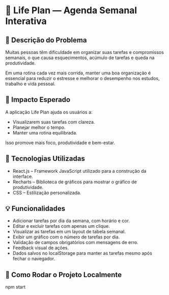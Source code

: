 <!DOCTYPE html>
<html lang="pt-BR">
<head>
  <meta charset="UTF-8" />
  <title>Life Plan — Agenda Semanal Interativa</title>
</head>
<body>
  <h1>📅 Life Plan — Agenda Semanal Interativa</h1>

  <h2>📌 Descrição do Problema</h2>
  <p>Muitas pessoas têm dificuldade em organizar suas tarefas e compromissos semanais, o que causa esquecimentos, acúmulo de tarefas e queda na produtividade.</p>
  <p>Em uma rotina cada vez mais corrida, manter uma boa organização é essencial para reduzir o estresse e melhorar o desempenho nos estudos, trabalho e vida pessoal.</p>

  <h2>🎯 Impacto Esperado</h2>
  <p>A aplicação Life Plan ajuda os usuários a:</p>
  <ul>
    <li>Visualizarem suas tarefas com clareza.</li>
    <li>Planejar melhor o tempo.</li>
    <li>Manter uma rotina equilibrada.</li>
  </ul>
  <p>Isso promove mais foco, produtividade e bem-estar.</p>

  <h2>🧪 Tecnologias Utilizadas</h2>
  <ul>
    <li>React.js – Framework JavaScript utilizado para a construção da interface.</li>
    <li>Recharts – Biblioteca de gráficos para mostrar o gráfico de produtividade.</li>
    <li>CSS – Estilização personalizada.</li>
  </ul>

  <h2>💡 Funcionalidades</h2>
  <ul>
    <li>Adicionar tarefas por dia da semana, com horário e cor.</li>
    <li>Editar e excluir tarefas com apenas um clique.</li>
    <li>Visualizar as tarefas em um layout de tabela semanal.</li>
    <li>Exibir um gráfico com o número de tarefas por dia.</li>
    <li>Validação de campos obrigatórios com mensagens de erro.</li>
    <li>Feedback visual de ações.</li>
    <li>Dados salvos no localStorage para manter as tarefas mesmo após fechar o navegador.</li>
  </ul>

  <h2>🧠 Como Rodar o Projeto Localmente</h2>
  <p>npm start</p>
</body>
</html>
